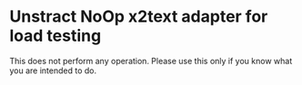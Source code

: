 # Unstract NoOp x2text adapter for load testing

This does not perform any operation. Please use this only if you know what you are intended to do.
